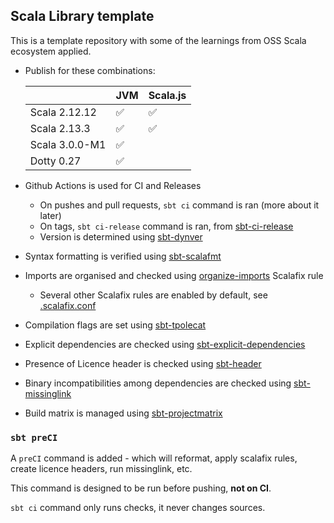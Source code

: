 ## Scala Library template

This is a template repository with some of the learnings from OSS Scala ecosystem applied.

* Publish for these combinations:

    |                | JVM | Scala.js |
    | -------------- | --- | -------- |
    | Scala 2.12.12  | ✅   | ✅        |
    | Scala 2.13.3   | ✅   | ✅        |
    | Scala 3.0.0-M1 | ✅   |          |
    | Dotty 0.27     | ✅   |          |


* Github Actions is used for CI and Releases

   * On pushes and pull requests, `sbt ci` command is ran (more about it later)
   * On tags, `sbt ci-release` command is ran, from [sbt-ci-release](https://github.com/olafurpg/sbt-ci-release)
   * Version is determined using [sbt-dynver](https://github.com/dwijnand/sbt-dynver)

* Syntax formatting is verified using [sbt-scalafmt](https://github.com/scalameta/sbt-scalafmt)

* Imports are organised and checked using [organize-imports](https://github.com/liancheng/scalafix-organize-imports) Scalafix rule

  * Several other Scalafix rules are enabled by default, see [.scalafix.conf](.scalafix.conf)

* Compilation flags are set using [sbt-tpolecat](https://github.com/DavidGregory084/sbt-tpolecat)

* Explicit dependencies are checked using [sbt-explicit-dependencies](https://github.com/cb372/sbt-explicit-dependencies)

* Presence of Licence header is checked using [sbt-header](https://github.com/sbt/sbt-header/)

* Binary incompatibilities among dependencies are checked using [sbt-missinglink](https://github.com/scalacenter/sbt-missinglink)

* Build matrix is managed using [sbt-projectmatrix](https://github.com/sbt/sbt-projectmatrix)

### `sbt preCI`

A `preCI` command is added - which will reformat, apply scalafix rules, create licence headers, run missinglink, etc.

This command is designed to be run before pushing, **not on CI**.

`sbt ci` command only runs checks, it never changes sources.
